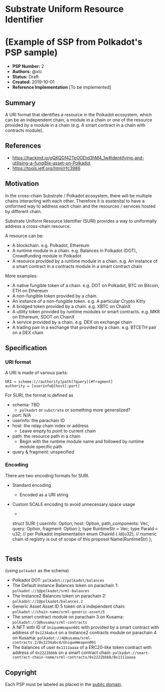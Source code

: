 # Substrate Uniform Resource Identifier 

# (Example of SSP from Polkadot's PSP sample)

* **PSP Number:** 2
* **Authors:** @xlc
* **Status:** Draft
* **Created:** 2019-10-01
* **Reference Implementation** [To be implemented]

## Summary

A URI format that identifies a resource in the Polkadot ecosystem, which can be an independent chain, a module in a chain or one of the resource provided by a module in a chain (e.g. A smart contract in a chain with contracts module).

## References

- https://hackmd.io/gQKQGf42TeOODid3hM4_1w#Identifying-and-utilising-a-fungible-asset-on-Polkadot
- https://tools.ietf.org/html/rfc3986

## Motivation

In the cross-chain Substrate / Polkadot ecosystem, there will be multiple chains interacting with each other. Therefore it is esstenital to have a uniformed way to address each chain and the resources / services hosted by different chain.

Substrate Uniform Resource Identifier (SURI) provides a way to uniformally address a cross-chain resource.

A resource can be:

- A blockchain. e.g. Polkadot, Ethereum
- A runtime module in a chain. e.g. Balances in Polkadot (DOT), Crowdfunding module in Polkadot
- A resource provided by a runtime module in a chain. e.g. An instance of a smart contract in a contracts module in a smart contract chain

More examples:

- A native fungible token of a chain. e.g. DOT on Polkadot, BTC on Bitcoin, ETH on Ethereum
- A non-fungible token provided by a chain.
- An instance of a non-fungible token. e.g. A particular Crypto Kitty
- A bridged token provided by a chain. e.g. XBTC on ChainX
- A utility token provided by runtime modules or smart contracts. e.g. MKR on Ethereum, SDOT on ChainX
- A service provided by a chain. e.g. DEX on exchange chain
- A trading pair in a exchange that provided by a chain. e.g. BTCETH pair on a DEX chain

## Specification

### URI format

A URI is made of various parts:

```
URI = scheme:[//authority]path[?query][#fragment]
authority = [userinfo@]host[:port]
```

For SURI, the format is defined as

- schema: TBD
  - `polkadot` or `substrate` or something more generalized?
- port: N/A
- userinfo: the parachain ID
- host: the relay chain index or address
  - Leave empty to point to current chain
- path: the resource path in a chain
  - Begin with the runtime module name and followed by runtime module specific path
- query & fragment: unspecified

### Encoding

There are two encoding formats for SURI.

- Standard encoding
  - Encoded as a URI string

- Custom SCALE encoding to avoid unnecessary space usage
  - ```rust
  struct SURI {
    userinfo: Option<ParaId>,
    host: Option<ChainId>,
    path_components: Vec<RuntimeStr>,
    query: Option<RuntimeStr>,
    fragment: Option<RuntimeStr>
  };
  type RuntimeStr = Vec<u8>;
  type ParaId = u32; // per Polkadot implementation
  enum ChainId {
    Id(u32), // numeric chain id registry is out of scope of this proposol
    Name(RuntimeStr)
  };
  ```

## Tests

(using `polkadot` as the schema)

- Polkadot DOT: `polkadot://polkadot/balances`
- The Default instance Balances token on parachain 1: `polkadot://1@polkadot/srml-balances`
- The Instance2 Balances token on parachain 2: `polkadot://2@polkadot/balances.2`
- Generic Asset Asset ID 5 token on a independent chain: `polkadot://chain-name/srml-generic-asset/5`
- The smart contract module on parachain 3 on Kusama: `polkadot://3@kusama/srml-contracts`
- A NFT with ID of  `UniqueWeapon001` with provided by a smart contract with address of `0x1234abcd` on a Instance2 contracts module on parachain 4 on Kusama: `polkadot://4@kusama/srml-contracts.2/0x1234abcd/UniqueWeapon001`
- The balances of user `0x1111aaaa` of a ERC20-like token contract with address of `0x2222bbbb` on a smart contract chain: `polkadot://smart-contract-chain-name/srml-contracts/0x2222bbbb/0x1111aaaa`


## Copyright

Each PSP must be labeled as placed in the [public domain](https://creativecommons.org/publicdomain/zero/1.0/).
